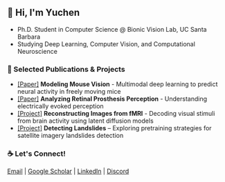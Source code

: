 ## 👋 Hi, I'm Yuchen  
- Ph.D. Student in Computer Science @ Bionic Vision Lab, UC Santa Barbara  
- Studying Deep Learning, Computer Vision, and Computational Neuroscience

### 🔬 Selected Publications & Projects  
- [[Paper]](https://proceedings.neurips.cc/paper_files/paper/2023/hash/31a19921acd38cdf7a8c86ec032cef2d-Abstract-Conference.html) **Modeling Mouse Vision** - Multimodal deep learning to predict neural activity in freely moving mice
- [[Paper]](https://iopscience.iop.org/article/10.1088/1741-2552/ad31c4/meta) **Analyzing Retinal Prosthesis Perception** - Understanding electrically evoked perception
- [[Project]](https://github.com/subawocit/cs292f) **Reconstructing Images from fMRI** - Decoding visual stimuli from brain activity using latent diffusion models
- [[Project]](https://github.com/subawocit/cs291k) **Detecting Landslides** – Exploring pretraining strategies for satellite imagery landslides detection

### ☕ Let's Connect!
[Email](yuchenhou@ucsb.edu) | [Google Scholar](https://scholar.google.com/citations?user=9JT3J6gAAAAJ&hl=en) | [LinkedIn](https://www.linkedin.com/in/yuchen-hou-b95083205/) | [Discord](https://discord.gg/cZ58bq8Y)
  
<!--
**subawocit/subawocit** is a ✨ _special_ ✨ repository because its `README.md` (this file) appears on your GitHub profile.

Here are some ideas to get you started:

- 🔭 I’m currently working on ...
- 🌱 I’m currently learning ...
- 👯 I’m looking to collaborate on ...
- 🤔 I’m looking for help with ...
- 💬 Ask me about ...
- 📫 How to reach me: ...
- 😄 Pronouns: ...
- ⚡ Fun fact: ...
-->
